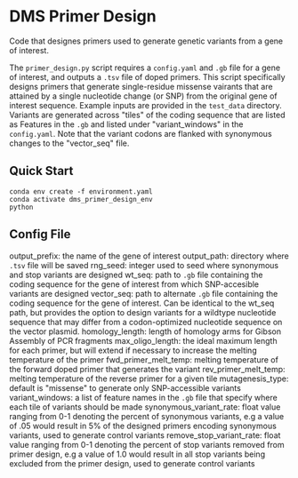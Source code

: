 # DMS Primer Design

Code that designes primers used to generate genetic variants from a gene of interest.

The `primer_design.py` script requires a `config.yaml` and `.gb` file for a gene of interest, and outputs a `.tsv` file of doped primers.  This script specifically designs primers that generate single-residue missense vairants that are attained by a single nucleotide change (or SNP) from the original gene of interest sequence. Example inputs are provided in the `test_data` directory. Variants are generated across "tiles" of the coding sequence that are listed as Features in the `.gb` and listed under "variant_windows" in the `config.yaml`.  Note that the variant codons are flanked with synonymous changes to the "vector_seq" file.

## Quick Start
```
conda env create -f environment.yaml
conda activate dms_primer_design_env
python 
```

## Config File
output_prefix: the name of the gene of interest
output_path: directory where `.tsv` file will be saved
rng_seed: integer used to seed where synonymous and stop variants are designed
wt_seq: path to `.gb` file containing the coding sequence for the gene of interest from which SNP-accesible variants are designed
vector_seq: path to alternate `.gb` file containing the coding sequence for the gene of interest.  Can be identical to the wt_seq path, but provides the option to design variants for a wildtype nucleotide sequence that may differ from a codon-optimized nucleotide sequence on the vector plasmid.
homology_length: length of homology arms for Gibson Assembly of PCR fragments
max_oligo_length: the ideal maximum length for each primer, but will extend if necessary to increase the melting temperature of the primer
fwd_primer_melt_temp: melting temperature of the forward doped primer that generates the variant
rev_primer_melt_temp: melting temperature of the reverse primer for a given tile
mutagenesis_type: default is "missense" to generate only SNP-accessible variants
variant_windows: a list of feature names in the `.gb` file that specify where each tile of variants should be made
synonymous_variant_rate: float value ranging from 0-1 denoting the percent of synonymous variants, e.g a value of .05 would result in 5% of the designed primers encoding synonymous variants, used to generate control variants
remove_stop_variant_rate: float value ranging from 0-1 denoting the percent of stop variants removed from primer design, e.g a value of 1.0 would result in all stop variants being excluded from the primer design, used to generate control variants
